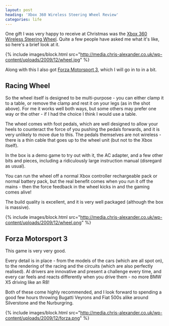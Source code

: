 ```yaml
---
layout: post
heading: 'Xbox 360 Wireless Steering Wheel Review'
categories: life
---
```


One gift I was very happy to receive at Christmas was the [Xbox 360 Wireless Steering Wheel](http://web.archive.org/web/20100511180114/http://www.xbox.com/en-US/hardware/x/xbox360wirelessracingwheel/default.htm). Quite a few people have asked me what it's like, so here's a brief look at it.

{% include images/block.html src="http://media.chris-alexander.co.uk/wp-content/uploads/2009/12/wheel.jpg" %}

Along with this I also got [Forza Motorsport 3](http://web.archive.org/web/20101018024202/http://www.xbox.com/en-us/games/f/forzamotorsport3), which I will go in to in a bit.

## Racing Wheel

So the wheel itself is designed to be multi-purpose - you can either clamp it to a table, or remove the clamp and rest it on your legs (as in the shot above). For me it works well both ways, but some others may prefer one way or the other - if I had the choice I think I would use a table.

The wheel comes with foot pedals, which are well designed to allow your heels to counteract the force of you pushing the pedals forwards, and it is very unlikely to move due to this. The pedals themselves are not wireless - there is a thin cable that goes up to the wheel unit (but not to the Xbox itself).

In the box is a demo game to try out with it, the AC adapter, and a few other bits and pieces, including a ridiculously large instruction manual (disregard as usual).

You can run the wheel off a normal Xbox controller rechargeable pack or normal battery pack, but the real benefit comes when you run it off the mains - then the force feedback in the wheel kicks in and the gaming comes alive!

The build quality is excellent, and it is very well packaged (although the box is massive).

{% include images/block.html src="http://media.chris-alexander.co.uk/wp-content/uploads/2009/12/wheel.png" %}

## Forza Motorsport 3

This game is very very good.

Every detail is in place - from the models of the cars (which are all spot on), to the rendering of the racing and the circuits (which are also perfectly realised). AI drivers are innovative and present a challenge every time, and every car feels and reacts differently when you drive them - no more BMW X5 driving like an R8!

Both of these come highly recommended, and I look forward to spending a good few hours throwing Bugatti Veyrons and Fiat 500s alike around Silverstone and the Nurburgring.

{% include images/block.html src="http://media.chris-alexander.co.uk/wp-content/uploads/2009/12/forza.png" %}